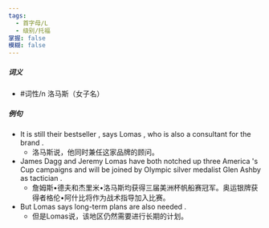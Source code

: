 ```yaml
---
tags:
  - 首字母/L
  - 级别/托福
掌握: false
模糊: false
---
```

##### 词义
- #词性/n  洛马斯（女子名）
##### 例句
- It is still their bestseller , says Lomas , who is also a consultant for the brand .
	- 洛马斯说，他同时兼任这家品牌的顾问。
- James Dagg and Jeremy Lomas have both notched up three America 's Cup campaigns and will be joined by Olympic silver medalist Glen Ashby as tactician .
	- 詹姆斯•德夫和杰里米•洛马斯均获得三届美洲杯帆船赛冠军。奥运银牌获得者格伦•阿什比将作为战术指导加入比赛。
- But Lomas says long-term plans are also needed .
	- 但是Lomas说，该地区仍然需要进行长期的计划。
